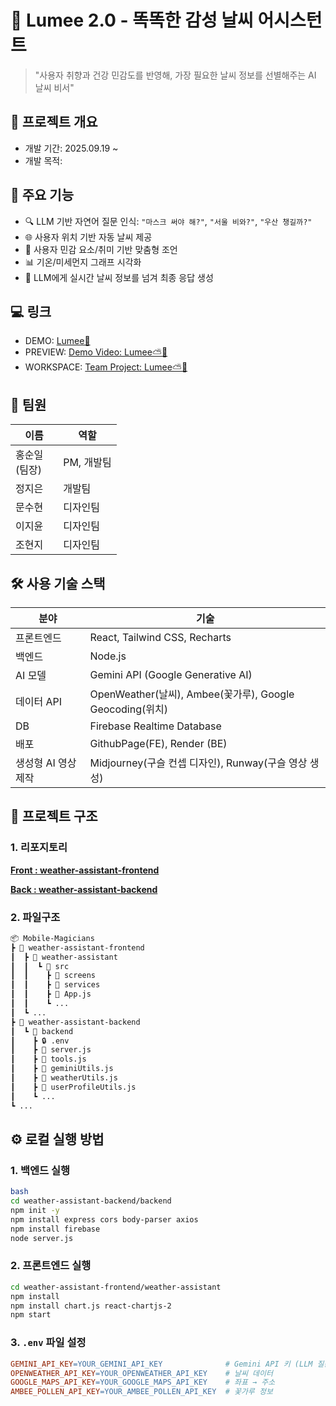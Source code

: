 # 🔮 Lumee 2.0 - 똑똑한 감성 날씨 어시스턴트

> "사용자 취향과 건강 민감도를 반영해, 가장 필요한 날씨 정보를 선별해주는 AI 날씨 비서"


## 📌 프로젝트 개요

- 개발 기간: 2025.09.19 ~
- 개발 목적: 



## 🚀 주요 기능

- 🔍 LLM 기반 자연어 질문 인식: `"마스크 써야 해?"`, `"서울 비와?"`, `"우산 챙길까?"`
- 🌐 사용자 위치 기반 자동 날씨 제공
- 🎯 사용자 민감 요소/취미 기반 맞춤형 조언
- 📊 기온/미세먼지 그래프 시각화
- 🧠 LLM에게 실시간 날씨 정보를 넘겨 최종 응답 생성



## 💻 링크

- DEMO: [Lumee🔮](https://hongsoonil.github.io/weather-assistant-frontend/)
- PREVIEW: [Demo Video: Lumee⛅🔮](https://youtu.be/PBAn7sUd3rI?feature=shared)
- WORKSPACE: [Team Project: Lumee⛅🔮](https://www.notion.so/Team-Project-Lumee-202d2eacfdb280779c36f2f214d1584e?pvs=21)



## 👥 팀원

| 이름 | 역할 |
| --- | --- |
| 홍순일　<br/> (팀장) | PM, 개발팀 |
| 정지은 | 개발팀|
| 문수현 | 디자인팀 |
| 이지윤 | 디자인팀 |
| 조현지 | 디자인팀 |



## 🛠️ 사용 기술 스택

| 분야 | 기술 |
| --- | --- |
| 프론트엔드 | React, Tailwind CSS, Recharts |
| 백엔드 | Node.js |
| AI 모델 | Gemini API (Google Generative AI) |
| 데이터 API | OpenWeather(날씨), Ambee(꽃가루), Google Geocoding(위치) |
| DB | Firebase Realtime Database |
| 배포 | GithubPage(FE), Render (BE) |
| 생성형 AI 영상 제작 | Midjourney(구슬 컨셉 디자인), Runway(구슬 영상 생성) |



## 📂 프로젝트 구조

### 1. 리포지토리

[**Front : weather-assistant-frontend**](https://github.com/havetodo-yeon/weather-assistant-frontend.git)

[**Back : weather-assistant-backend**](https://github.com/havetodo-yeon/weather-assistant-backend.git)

### 2. 파일구조

```markdown
📦 Mobile-Magicians
┣ 📂 weather-assistant-frontend
┃  ┣ 📂 weather-assistant
┃  ┃  ┗ 📂 src
┃  ┃    ┣ 📂 screens
┃  ┃    ┣ 📂 services
┃  ┃    ┣ 📜 App.js
┃  ┃    ┗ ...
┃  ┗ ...
┣ 📂 weather-assistant-backend
┃  ┗ 📂 backend
┃    ┣ 🔒 .env
┃    ┣ 📜 server.js
┃    ┣ 📜 tools.js
┃    ┣ 📜 geminiUtils.js
┃    ┣ 📜 weatherUtils.js
┃    ┣ 📜 userProfileUtils.js
┃    ┗ ...
┗ ...
```



## ⚙️ 로컬 실행 방법

### 1. 백엔드 실행

```bash
bash
cd weather-assistant-backend/backend
npm init -y
npm install express cors body-parser axios
npm install firebase
node server.js
```

### 2. 프론트엔드 실행

```bash
cd weather-assistant-frontend/weather-assistant
npm install
npm install chart.js react-chartjs-2
npm start
```

### 3. `.env` 파일 설정

```makefile
GEMINI_API_KEY=YOUR_GEMINI_API_KEY              # Gemini API 키 (LLM 질문 응답)
OPENWEATHER_API_KEY=YOUR_OPENWEATHER_API_KEY    # 날씨 데이터
GOOGLE_MAPS_API_KEY=YOUR_GOOGLE_MAPS_API_KEY    # 좌표 → 주소
AMBEE_POLLEN_API_KEY=YOUR_AMBEE_POLLEN_API_KEY  # 꽃가루 정보
```
